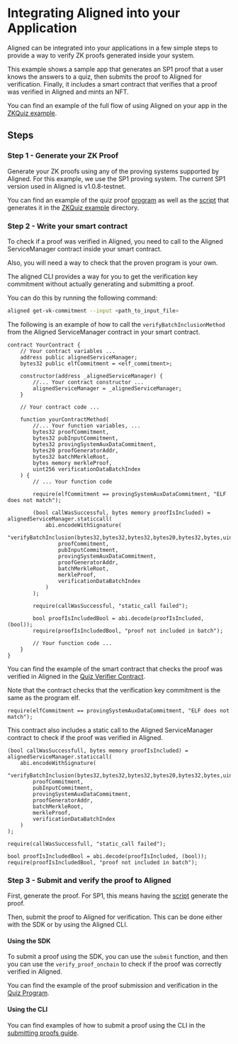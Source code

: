 # Integrating Aligned into your Application

Aligned can be integrated into your applications in a few simple steps to provide a way to verify ZK proofs generated inside your system.  

This example shows a sample app that generates an SP1 proof that a user knows the answers to a quiz, then submits the proof to Aligned for verification.
Finally, it includes a smart contract that verifies that a proof was verified in Aligned and mints an NFT.

You can find an example of the full flow of using Aligned on your app in the [ZKQuiz example](../../examples/zkquiz). 

## Steps

### Step 1 - Generate your ZK Proof

Generate your ZK proofs using any of the proving systems supported by Aligned.
For this example, we use the SP1 proving system. The current SP1 version used in Aligned is v1.0.8-testnet.

You can find an example of the quiz proof [program](../../examples/zkquiz/quiz/program/src/main.rs) as well as the [script](../../examples/zkquiz/quiz/script/src/main.rs) that generates it in the [ZKQuiz example](../../examples/zkquiz) directory.

### Step 2 - Write your smart contract

To check if a proof was verified in Aligned, you need to call to the Aligned ServiceManager contract inside your smart contract. 

Also, you will need a way to check that the proven program is your own.

The aligned CLI provides a way for you to get the verification key commitment without actually generating and submitting a proof.

You can do this by running the following command:

```bash
aligned get-vk-commitment --input <path_to_input_file>
```

The following is an example of how to call the `verifyBatchInclusionMethod` from the Aligned ServiceManager contract in your smart contract.

```solidity
contract YourContract {
    // Your contract variables ...
    address public alignedServiceManager;
    bytes32 public elfCommitment = <elf_commitment>;

    constructor(address _alignedServiceManager) {
        //... Your contract constructor ...
        alignedServiceManager = _alignedServiceManager;
    }
    
    // Your contract code ...
    
    function yourContractMethod(
        //... Your function variables, ...
        bytes32 proofCommitment,
        bytes32 pubInputCommitment,
        bytes32 provingSystemAuxDataCommitment,
        bytes20 proofGeneratorAddr,
        bytes32 batchMerkleRoot,
        bytes memory merkleProof,
        uint256 verificationDataBatchIndex
    ) {
        // ... Your function code
        
        require(elfCommitment == provingSystemAuxDataCommitment, "ELF does not match");
        
        (bool callWasSuccessful, bytes memory proofIsIncluded) = alignedServiceManager.staticcall(
            abi.encodeWithSignature(
                "verifyBatchInclusion(bytes32,bytes32,bytes32,bytes20,bytes32,bytes,uint256)",
                proofCommitment,
                pubInputCommitment,
                provingSystemAuxDataCommitment,
                proofGeneratorAddr,
                batchMerkleRoot,
                merkleProof,
                verificationDataBatchIndex
            )
        );

        require(callWasSuccessful, "static_call failed");
        
        bool proofIsIncludedBool = abi.decode(proofIsIncluded, (bool));
        require(proofIsIncludedBool, "proof not included in batch");
        
        // Your function code ...
    }
}
```

You can find the example of the smart contract that checks the proof was verified in Aligned in the [Quiz Verifier Contract](../../examples/zkquiz/contracts/src/VerifierContract.sol).

Note that the contract checks that the verification key commitment is the same as the program elf.

```solidity
require(elfCommitment == provingSystemAuxDataCommitment, "ELF does not match");
```

This contract also includes a static call to the Aligned ServiceManager contract to check if the proof was verified in Aligned.

```solidity
(bool callWasSuccessfull, bytes memory proofIsIncluded) = alignedServiceManager.staticcall(
    abi.encodeWithSignature(
        "verifyBatchInclusion(bytes32,bytes32,bytes32,bytes20,bytes32,bytes,uint256)",
        proofCommitment,
        pubInputCommitment,
        provingSystemAuxDataCommitment,
        proofGeneratorAddr,
        batchMerkleRoot,
        merkleProof,
        verificationDataBatchIndex
    )
);

require(callWasSuccessfull, "static_call failed");

bool proofIsIncludedBool = abi.decode(proofIsIncluded, (bool));
require(proofIsIncludedBool, "proof not included in batch");
```

### Step 3 - Submit and verify the proof to Aligned

First, generate the proof. For SP1, this means having the [script](../../examples/zkquiz/quiz/script/src/main.rs) generate the proof.

Then, submit the proof to Aligned for verification. This can be done either with the SDK or by using the Aligned CLI.

#### Using the SDK

To submit a proof using the SDK, you can use the `submit` function, and then you can use the `verify_proof_onchain` to check if the proof was correctly verified in Aligned.

You can find the example of the proof submission and verification in the [Quiz Program](../../examples/zkquiz/quiz/script/src/main.rs).

#### Using the CLI
You can find examples of how to submit a proof using the CLI in the [submitting proofs guide](0_submitting_proofs.md).
